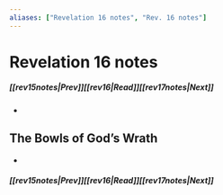 ```yaml
---
aliases: ["Revelation 16 notes", "Rev. 16 notes"]
---
```

# Revelation 16 notes
##### <span class=arrow-left></span>[[rev15notes|Prev]]<span class=navigation-separator></span>[[rev16|Read]]<span class=navigation-separator></span>[[rev17notes|Next]]<span class=arrow-right></span>
- 
## The Bowls of God’s Wrath
- 
##### <span class=arrow-left></span>[[rev15notes|Prev]]<span class=navigation-separator></span>[[rev16|Read]]<span class=navigation-separator></span>[[rev17notes|Next]]<span class=arrow-right></span>